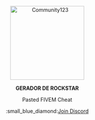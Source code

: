 <p align="center">
  <img src="https://github.com/user-attachments/assets/9416ec29-6096-450f-a7c1-fe8bb3bed646" alt="Community123" width="200" height="200">
</p>

<p align="center">
  <strong>GERADOR DE ROCKSTAR</strong>
</p>

<p align="center">
  Pasted FIVEM Cheat
</p>

<p align="center">
  :small_blue_diamond:<a href="https://discord.com/invite/Q3f9chQBzs">Join Discord</a>
</p>
